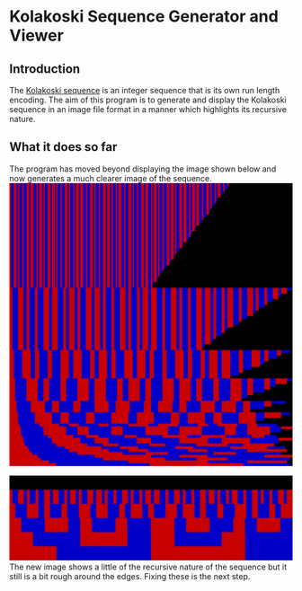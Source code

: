 # Kolakoski Sequence Generator and Viewer

## Introduction

The [Kolakoski sequence](https://en.wikipedia.org/wiki/Kolakoski_sequence) is an integer sequence that is its own run length encoding.
The aim of this program is to generate and display the Kolakoski sequence in an image file format in a manner which highlights its recursive nature.

## What it does so far

The program has moved beyond displaying the image shown below and now generates a much clearer image of the sequence.
![An image showing some of the properties of the Kolakoski sequence](./Assets/oldTest.png "A not particularly good rendering of the Kolakoski sequence")

![A better image of the Kolakoski sequence](./Assets/test.png "A more detailed, but still flawed image of the Kolakoski sequnce")
The new image shows a little of the recursive nature of the sequence but it still is a bit rough around the edges. Fixing these is the next step.
